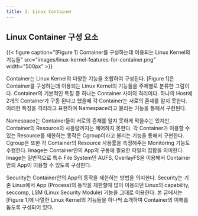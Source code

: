 ```yaml
---
title: 2. Linux Container
---
```


## Linux Container 구성 요소

{{< figure caption="[Figure 1] Container를 구성하는데 이용되는 Linux Kernel의 기능들" src="images/linux-kernel-features-for-container.png" width="500px" >}}

Container는 Linux Kernel의 다양한 기능을 조합하여 구성된다. [Figure 1]은 Container를 구성하는데 이용되는 Linux Kernel의 기능들을 주제별로 분류한 그림이다. Container의 기본적인 특징 중 하나는 Container 사이의 격리이다. 하나의 Host에 2개의 Container가 구동 된다고 했을때 각 Container는 서로의 존재를 알지 못한다. 이러한 특징을 격리라고 표현하며 Namespace라고 불리는 기능을 통해서 구현된다.

Namespace는 Container들이 서로의 존재를 알지 못하게 막을수는 있지만, Container의 Resource의 사용량까지는 제어하지 못한다. 각 Container가 이용할 수 있는 Resource를 제한하는 동작은 Cgroup이라고 불리는 기능을 통해서 구현한다. Cgroup은 또한 각 Container의 Resource 사용률을 측정해주는 Monitoring 기능도 수행한다. Image는 Container안의 App의 구동에 필요한 파일의 집합을 의미한다. Image는 일반적으로 특수 File System인 AUFS, OverlayFS을 이용해서 Container안의 App이 이용할 수 있도록 구성한다.

Security는 Container안의 App의 동작을 제한하는 방법을 의미한다. Security는 기존 Linux에서 App (Process)의 동작을 제한할때 많이 이용되던 Linux의 capability, seccomp, LSM (Linux Security Module) 기능을 그대로 이용한다. 본 글에서는 [Figure 1]에 나열한 Linux Kernel의 기능들을 하나씩 소개하여 Container의 이해를 돕도록 구성되어 있다.